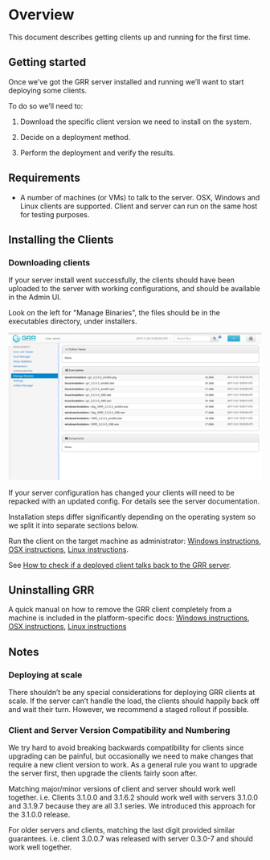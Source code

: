 # Overview

This document describes getting clients up and running for
the first time.

## Getting started

Once we’ve got the GRR server installed and running we’ll
want to start deploying some clients.

To do so we’ll need to:

1.  Download the specific client version we need to install on the
    system.

2.  Decide on a deployment method.

3.  Perform the deployment and verify the results.

## Requirements

  - A number of machines (or VMs) to talk to the server. OSX, Windows and Linux
    clients are supported. Client and server can run on the same host for
    testing purposes.

## Installing the Clients

### Downloading clients

If your server install went successfully, the clients should have been uploaded
to the server with working configurations, and should be available in
the Admin UI.

Look on the left for "Manage Binaries", the files should be in the
executables directory, under installers.

![Screenshot](../images/client-installers.png)

If your server configuration has changed your clients will need to be
repacked with an updated config. For details see the server documentation.

Installation steps differ significantly depending on the operating system so we split
it into separate sections below.

Run the client on the target machine as administrator: [Windows instructions](on-windows.md),  [OSX instructions](on-mac-os-x.md), [Linux instructions](on-linux.md).

See [How to check if a deployed client talks back to the GRR server](how-to-check-if-client-talks-back.md).

## Uninstalling GRR

A quick manual on how to remove the GRR client completely from a machine is included in the platform-specific docs: [Windows instructions](on-windows.md#uninstalling-grr), [OSX instructions](on-mac-os-x.md#uninstalling-grr), [Linux instructions](on-linux.md#uninstalling-grr)

## Notes

### Deploying at scale

There shouldn’t be any special considerations for deploying GRR clients
at scale. If the server can’t handle the load, the clients should
happily back off and wait their turn. However, we recommend a staged
rollout if possible.

### Client and Server Version Compatibility and Numbering

We try hard to avoid breaking backwards compatibility for clients since
upgrading can be painful, but occasionally we need to make changes that
require a new client version to work. As a general rule you want to
upgrade the server first, then upgrade the clients fairly soon after.

Matching major/minor versions of client and server should work well
together. i.e. Clients 3.1.0.0 and 3.1.6.2 should work well with servers
3.1.0.0 and 3.1.9.7 because they are all 3.1 series. We introduced this
approach for the 3.1.0.0 release.

For older servers and clients, matching the last digit provided similar
guarantees. i.e. client 3.0.0.7 was released with server 0.3.0-7 and
should work well together.
